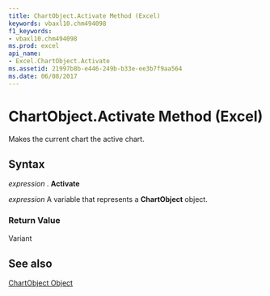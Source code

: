 ```yaml
---
title: ChartObject.Activate Method (Excel)
keywords: vbaxl10.chm494098
f1_keywords:
- vbaxl10.chm494098
ms.prod: excel
api_name:
- Excel.ChartObject.Activate
ms.assetid: 21997b8b-e446-249b-b33e-ee3b7f9aa564
ms.date: 06/08/2017
---
```



# ChartObject.Activate Method (Excel)

Makes the current chart the active chart.


## Syntax

 _expression_ . **Activate**

 _expression_ A variable that represents a **ChartObject** object.


### Return Value

Variant


## See also


[ChartObject Object](Excel.ChartObject.md)

